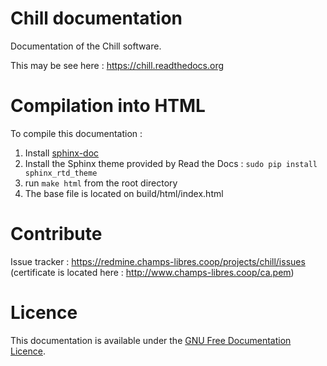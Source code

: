 Chill documentation
====================

Documentation of the Chill software.

This may be see here : https://chill.readthedocs.org


Compilation into HTML
=====================

To compile this documentation :

1. Install [sphinx-doc](http://sphinx-doc.org)
2. Install the Sphinx theme provided by Read the Docs : `sudo pip install sphinx_rtd_theme`
2. run `make html` from the root directory
3. The base file is located on build/html/index.html

Contribute
===========

Issue tracker : https://redmine.champs-libres.coop/projects/chill/issues (certificate is located here : http://www.champs-libres.coop/ca.pem)

Licence
=======

This documentation is available under the [GNU Free Documentation Licence](http://www.gnu.org/licenses/fdl-1.3.en.html).
